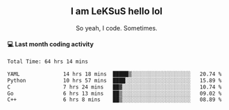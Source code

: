 <h2 align="center">I am LeKSuS hello lol</h2>
<p align="center">So yeah, I code. Sometimes.</p>

#### :computer: Last month coding activity
<!--START_SECTION:waka-->

```txt
Total Time: 64 hrs 14 mins

YAML              14 hrs 18 mins  █████▒░░░░░░░░░░░░░░░░░░░   20.74 %
Python            10 hrs 57 mins  ████░░░░░░░░░░░░░░░░░░░░░   15.89 %
C                 7 hrs 24 mins   ██▓░░░░░░░░░░░░░░░░░░░░░░   10.74 %
Go                6 hrs 13 mins   ██▒░░░░░░░░░░░░░░░░░░░░░░   09.02 %
C++               6 hrs 8 mins    ██▒░░░░░░░░░░░░░░░░░░░░░░   08.89 %
```

<!--END_SECTION:waka-->
